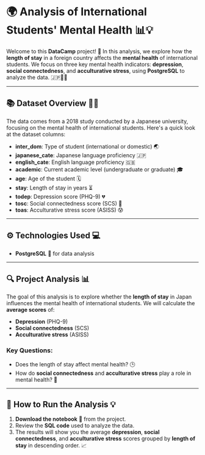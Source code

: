 # 🌍 **Analysis of International Students' Mental Health** 📊💡

Welcome to this **DataCamp** project! 🎉 In this analysis, we explore how the **length of stay** in a foreign country affects the **mental health** of international students. We focus on three key mental health indicators: **depression**, **social connectedness**, and **acculturative stress**, using **PostgreSQL** to analyze the data. 🇯🇵👨‍🎓

---

## 📚 **Dataset Overview** 🧑‍💼

The data comes from a 2018 study conducted by a Japanese university, focusing on the mental health of international students. Here's a quick look at the dataset columns:

- **inter_dom**: Type of student (international or domestic) 🌏
- **japanese_cate**: Japanese language proficiency 🇯🇵
- **english_cate**: English language proficiency 🇬🇧
- **academic**: Current academic level (undergraduate or graduate) 🎓
- **age**: Age of the student 🗓️
- **stay**: Length of stay in years ⏳
- **todep**: Depression score (PHQ-9) 💔
- **tosc**: Social connectedness score (SCS) 🤝
- **toas**: Acculturative stress score (ASISS) 😰

---

## ⚙️ **Technologies Used** 💻

- **PostgreSQL** 🐘 for data analysis

---

## 🔍 **Project Analysis** 📊

The goal of this analysis is to explore whether the **length of stay** in Japan influences the mental health of international students. We will calculate the **average scores** of:
- **Depression** (PHQ-9)
- **Social connectedness** (SCS)
- **Acculturative stress** (ASISS)

### Key Questions:
- Does the length of stay affect mental health? 🕒
- How do **social connectedness** and **acculturative stress** play a role in mental health? 💭

---

## 🚀 **How to Run the Analysis** 💡

1. **Download the notebook** 📝 from the project.
2. Review the **SQL code** used to analyze the data.
3. The results will show you the average **depression**, **social connectedness**, and **acculturative stress** scores grouped by **length of stay** in descending order. 📈
